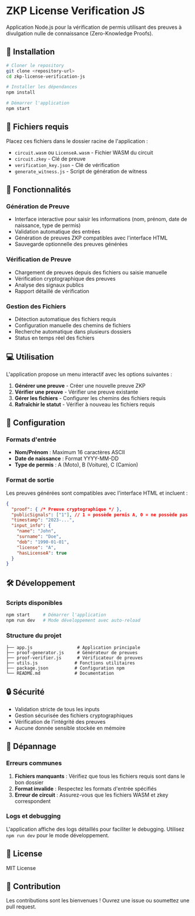# ZKP License Verification JS

Application Node.js pour la vérification de permis utilisant des preuves à divulgation nulle de connaissance (Zero-Knowledge Proofs).

## 🚀 Installation

```bash
# Cloner le repository
git clone <repository-url>
cd zkp-license-verification-js

# Installer les dépendances
npm install

# Démarrer l'application
npm start
```

## 📁 Fichiers requis

Placez ces fichiers dans le dossier racine de l'application :

- `circuit.wasm` ou `LicenseA.wasm` - Fichier WASM du circuit
- `circuit.zkey` - Clé de preuve
- `verification_key.json` - Clé de vérification  
- `generate_witness.js` - Script de génération de witness

## 🎯 Fonctionnalités

### Génération de Preuve
- Interface interactive pour saisir les informations (nom, prénom, date de naissance, type de permis)
- Validation automatique des entrées
- Génération de preuves ZKP compatibles avec l'interface HTML
- Sauvegarde optionnelle des preuves générées

### Vérification de Preuve
- Chargement de preuves depuis des fichiers ou saisie manuelle
- Vérification cryptographique des preuves
- Analyse des signaux publics
- Rapport détaillé de vérification

### Gestion des Fichiers
- Détection automatique des fichiers requis
- Configuration manuelle des chemins de fichiers
- Recherche automatique dans plusieurs dossiers
- Status en temps réel des fichiers

## 💻 Utilisation

L'application propose un menu interactif avec les options suivantes :

1. **Générer une preuve** - Créer une nouvelle preuve ZKP
2. **Vérifier une preuve** - Vérifier une preuve existante
3. **Gérer les fichiers** - Configurer les chemins des fichiers requis
4. **Rafraîchir le statut** - Vérifier à nouveau les fichiers requis

## 🔧 Configuration

### Formats d'entrée

- **Nom/Prénom** : Maximum 16 caractères ASCII
- **Date de naissance** : Format YYYY-MM-DD
- **Type de permis** : A (Moto), B (Voiture), C (Camion)

### Format de sortie

Les preuves générées sont compatibles avec l'interface HTML et incluent :

```json
{
  "proof": { /* Preuve cryptographique */ },
  "publicSignals": ["1"], // 1 = possède permis A, 0 = ne possède pas
  "timestamp": "2023-...",
  "input_info": {
    "name": "John",
    "surname": "Doe",
    "dob": "1990-01-01",
    "license": "A",
    "hasLicenseA": true
  }
}
```

## 🛠️ Développement

### Scripts disponibles

```bash
npm start     # Démarrer l'application
npm run dev   # Mode développement avec auto-reload
```

### Structure du projet

```
├── app.js                 # Application principale
├── proof-generator.js     # Générateur de preuves
├── proof-verifier.js      # Vérificateur de preuves
├── utils.js              # Fonctions utilitaires
├── package.json          # Configuration npm
└── README.md             # Documentation
```

## 🔒 Sécurité

- Validation stricte de tous les inputs
- Gestion sécurisée des fichiers cryptographiques
- Vérification de l'intégrité des preuves
- Aucune donnée sensible stockée en mémoire

## 🐛 Dépannage

### Erreurs communes

1. **Fichiers manquants** : Vérifiez que tous les fichiers requis sont dans le bon dossier
2. **Format invalide** : Respectez les formats d'entrée spécifiés
3. **Erreur de circuit** : Assurez-vous que les fichiers WASM et zkey correspondent

### Logs et debugging

L'application affiche des logs détaillés pour faciliter le debugging. Utilisez `npm run dev` pour le mode développement.

## 📝 License

MIT License

## 🤝 Contribution

Les contributions sont les bienvenues ! Ouvrez une issue ou soumettez une pull request.